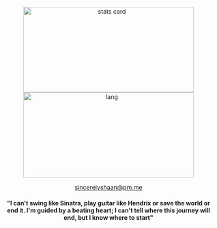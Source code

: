 <div align = "center">
<!-- <img alt= "streaks card"  height="200px"  width="400"  src="https://github-readme-streak-stats.herokuapp.com/?user=shaan-mephobic&theme=github_dark"> -->
<img align="center" alt= "stats card"  height="200px"  width="400"  src="https://github-readme-stats.vercel.app/api?username=shaan-mephobic&count_private=true&theme=github_dark&show_icons=true">
<div>  
<img align="center" alt="lang" height="200px" width="400" src="https://github-readme-stats.vercel.app/api/top-langs/?username=shaan-mephobic&layout=compact&theme=github_dark">
  
<a href = "mailto: sincerelyshaan@pm.me">sincerelyshaan@pm.me</a>
  
<h4 align="center">
  "I can't swing like Sinatra, play guitar like Hendrix or save the world or end it. I'm guided by a beating heart; I can't tell where this journey will end, but I know where to    start"
</h4>
  
</div>
